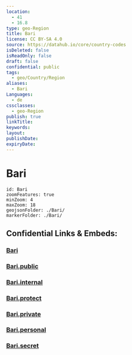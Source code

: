 ```yaml
---
location:
  - 41
  - 16.8
type: geo-Region
title: Bari
license: CC BY-SA 4.0
source: https://datahub.io/core/country-codes
isDeleted: false
isReadOnly: false
draft: false
confidential: public
tags:
  - geo/Country/Region
aliases:
  - Bari
Languages:
  - de
cssclasses:
  - geo-Region
publish: true
linkTitle:
keywords:
layout:
publishDate:
expiryDate:
---
```


# Bari

```leaflet
id: Bari
zoomFeatures: true 
minZoom: 4 
maxZoom: 18
geojsonFolder: ./Bari/
markerFolder: ./Bari/
```


## Confidential Links & Embeds: 

### [Bari](/_Standards/Earth/Continent/Europe/Europe~South/Italy/regions~Italy/Apulia/Bari.md) 

### [Bari.public](/_public/Earth/Continent/Europe/Europe~South/Italy/regions~Italy/Apulia/Bari.public.md) 

### [Bari.internal](/_internal/Earth/Continent/Europe/Europe~South/Italy/regions~Italy/Apulia/Bari.internal.md) 

### [Bari.protect](/_protect/Earth/Continent/Europe/Europe~South/Italy/regions~Italy/Apulia/Bari.protect.md) 

### [Bari.private](/_private/Earth/Continent/Europe/Europe~South/Italy/regions~Italy/Apulia/Bari.private.md) 

### [Bari.personal](/_personal/Earth/Continent/Europe/Europe~South/Italy/regions~Italy/Apulia/Bari.personal.md) 

### [Bari.secret](/_secret/Earth/Continent/Europe/Europe~South/Italy/regions~Italy/Apulia/Bari.secret.md)

